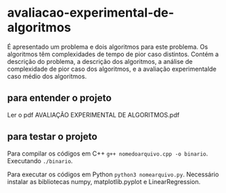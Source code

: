 # avaliacao-experimental-de-algoritmos
É apresentado um problema e dois algoritmos para este problema. Os algoritmos têm complexidades de tempo de pior caso distintos. Contém a descrição do problema, a descrição dos algoritmos, a análise de complexidade de pior caso dos algoritmos, e a avaliação experimentalde caso médio dos algoritmos.

## para entender o projeto
Ler o pdf AVALIAÇÃO EXPERIMENTAL DE ALGORITMOS.pdf

## para testar o projeto
Para compilar os códigos em C++ `g++ nomedoarquivo.cpp -o binario`. Executando `./binario`.

Para executar os códigos em Python `python3 nomearquivo.py`. Necessário instalar as bibliotecas numpy, matplotlib.pyplot e LinearRegression.

